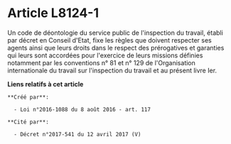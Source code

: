 # Article L8124-1

Un code de déontologie du service public de l'inspection du travail, établi par décret en Conseil d'Etat, fixe les règles que
doivent respecter ses agents ainsi que leurs droits dans le respect des prérogatives et garanties qui leurs sont accordées
pour l'exercice de leurs missions définies notamment par les conventions n° 81 et n° 129 de l'Organisation internationale du
travail sur l'inspection du travail et au présent livre Ier.

**Liens relatifs à cet article**

	**Créé par**:

	  - Loi n°2016-1088 du 8 août 2016 - art. 117

	**Cité par**:

	  - Décret n°2017-541 du 12 avril 2017 (V)
